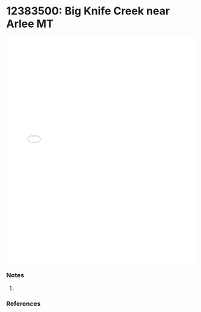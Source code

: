 # 12383500: Big Knife Creek near Arlee MT

<iframe src="/_static/stations/12383500_fdc.html" width="100%" height="600" frameborder="0"></iframe>

### Notes
1. 

### References

